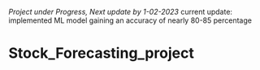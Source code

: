 *Project under Progress, Next update by 1-02-2023*
current update: implemented ML model gaining an accuracy of nearly 80-85 percentage
# Stock_Forecasting_project
